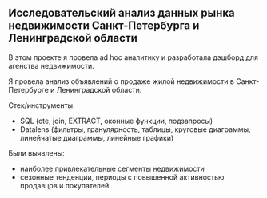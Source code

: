 ## Исследовательский анализ данных рынка недвижимости Санкт-Петербурга и Ленинградской области

В этом проекте я провела ad hoc аналитику и разработала дэшборд для агенства недвижимости.

Я провела анализ объявлений о продаже жилой недвижимости в Санкт-Петербурге и Ленинградской области.

Стек/инструменты:
- SQL (cte, join, EXTRACT, оконные функции, подзапросы)
- Datalens (фильтры, гранулярность, таблицы, круговые диаграммы, линейчатые диаграммы, линейные графики)

Были выявлены:
- наиболее привлекательные сегменты недвижимости
- сезонные тенденции, периоды с повышенной активностью продавцов и покупателей

